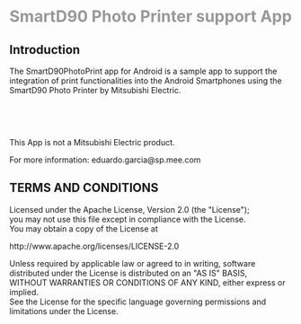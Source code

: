 <h1><span style="color: #999999;">SmartD90 Photo Printer support App</span></h1>
<h2>Introduction</h2>
<p>The SmartD90PhotoPrint app for Android is a sample app to support the integration of print functionalities into the Android Smartphones using the SmartD90 Photo Printer by Mitsubishi Electric.</p>
<p>&nbsp;</p>
<p>&nbsp;</p>
<p>This App is not a Mitsubishi Electric product.</p>
<p>For more information: eduardo.garcia@sp.mee.com</p>
<h2>TERMS AND CONDITIONS</h2>
<p>Licensed under the Apache License, Version 2.0 (the "License");<br /> you may not use this file except in compliance with the License.<br /> You may obtain a copy of the License at</p>
<p>http://www.apache.org/licenses/LICENSE-2.0</p>
<p>Unless required by applicable law or agreed to in writing, software<br /> distributed under the License is distributed on an "AS IS" BASIS,<br /> WITHOUT WARRANTIES OR CONDITIONS OF ANY KIND, either express or implied.<br /> See the License for the specific language governing permissions and<br /> limitations under the License.</p>
